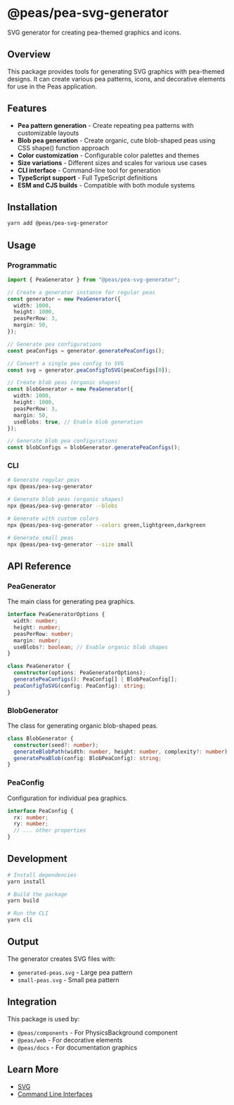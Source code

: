 # @peas/pea-svg-generator

SVG generator for creating pea-themed graphics and icons.

## Overview

This package provides tools for generating SVG graphics with pea-themed designs. It can create various pea patterns, icons, and decorative elements for use in the Peas application.

## Features

- **Pea pattern generation** - Create repeating pea patterns with customizable layouts
- **Blob pea generation** - Create organic, cute blob-shaped peas using CSS shape() function approach
- **Color customization** - Configurable color palettes and themes
- **Size variations** - Different sizes and scales for various use cases
- **CLI interface** - Command-line tool for generation
- **TypeScript support** - Full TypeScript definitions
- **ESM and CJS builds** - Compatible with both module systems

## Installation

```bash
yarn add @peas/pea-svg-generator
```

## Usage

### Programmatic

```typescript
import { PeaGenerator } from "@peas/pea-svg-generator";

// Create a generator instance for regular peas
const generator = new PeaGenerator({
  width: 1000,
  height: 1000,
  peasPerRow: 3,
  margin: 50,
});

// Generate pea configurations
const peaConfigs = generator.generatePeaConfigs();

// Convert a single pea config to SVG
const svg = generator.peaConfigToSVG(peaConfigs[0]);

// Create blob peas (organic shapes)
const blobGenerator = new PeaGenerator({
  width: 1000,
  height: 1000,
  peasPerRow: 3,
  margin: 50,
  useBlobs: true, // Enable blob generation
});

// Generate blob pea configurations
const blobConfigs = blobGenerator.generatePeaConfigs();
```

### CLI

```bash
# Generate regular peas
npx @peas/pea-svg-generator

# Generate blob peas (organic shapes)
npx @peas/pea-svg-generator --blobs

# Generate with custom colors
npx @peas/pea-svg-generator --colors green,lightgreen,darkgreen

# Generate small peas
npx @peas/pea-svg-generator --size small
```

## API Reference

### PeaGenerator

The main class for generating pea graphics.

```typescript
interface PeaGeneratorOptions {
  width: number;
  height: number;
  peasPerRow: number;
  margin: number;
  useBlobs?: boolean; // Enable organic blob shapes
}

class PeaGenerator {
  constructor(options: PeaGeneratorOptions);
  generatePeaConfigs(): PeaConfig[] | BlobPeaConfig[];
  peaConfigToSVG(config: PeaConfig): string;
}
```

### BlobGenerator

The class for generating organic blob-shaped peas.

```typescript
class BlobGenerator {
  constructor(seed?: number);
  generateBlobPath(width: number, height: number, complexity?: number): string;
  generatePeaBlob(config: BlobPeaConfig): string;
}
```

### PeaConfig

Configuration for individual pea graphics.

```typescript
interface PeaConfig {
  rx: number;
  ry: number;
  // ... other properties
}
```

## Development

```bash
# Install dependencies
yarn install

# Build the package
yarn build

# Run the CLI
yarn cli
```

## Output

The generator creates SVG files with:

- `generated-peas.svg` - Large pea pattern
- `small-peas.svg` - Small pea pattern

## Integration

This package is used by:

- `@peas/components` - For PhysicsBackground component
- `@peas/web` - For decorative elements
- `@peas/docs` - For documentation graphics

## Learn More

- [SVG](https://developer.mozilla.org/en-US/docs/Web/SVG)
- [Command Line Interfaces](https://nodejs.org/api/readline.html)

